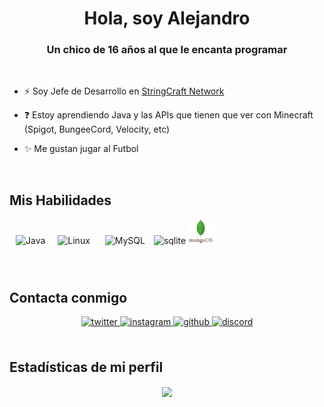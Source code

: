 <h1 align="center">Hola, soy Alejandro</h1>
<h3 align="center">Un chico de 16 años al que le encanta programar</h3>  
<br/>  

- ⚡ Soy Jefe de Desarrollo en [StringCraft Network](https://stringcraft.cf)  
  
  

- ❓ Estoy aprendiendo Java y las APIs que tienen que ver con Minecraft (Spigot, BungeeCord, Velocity, etc)  
  

- ✨ Me gustan jugar al Futbol  
  

<br/>  


## Mis Habilidades

<img style="margin: 10px" src="https://profilinator.rishav.dev/skills-assets/java-original-wordmark.svg" alt="Java" height="50" /><img style="margin: 10px" src="https://profilinator.rishav.dev/skills-assets/linux-original.svg" alt="Linux" height="50" /> <img style="margin: 10px" src="https://profilinator.rishav.dev/skills-assets/mysql-original-wordmark.svg" alt="MySQL" height="50" /> <img src="https://www.vectorlogo.zone/logos/sqlite/sqlite-icon.svg" alt="sqlite" width="40" height="40"/>  <img src="https://raw.githubusercontent.com/devicons/devicon/master/icons/mongodb/mongodb-original-wordmark.svg" alt="mongodb" width="40" height="40"/>


<br/>  


## Contacta conmigo
<div align="center">
<a href="https://twitter.com/mrdybalex" target="_blank">
<img src=https://img.shields.io/badge/twitter-%2300acee.svg?&style=for-the-badge&logo=twitter&logoColor=white alt=twitter style="margin-bottom: 5px;" />
</a>
<a href="https://instagram.com/_alejandro.bura" target="_blank">
<img src=https://img.shields.io/badge/instagram-%23000000.svg?&style=for-the-badge&logo=instagram&logoColor=white alt=instagram style="margin-bottom: 5px;" />
</a>
<a href="https://github.com/mrdybalex" target="_blank">
<img src=https://img.shields.io/badge/github-%2324292e.svg?&style=for-the-badge&logo=github&logoColor=white alt=github style="margin-bottom: 5px;" />
</a>  
  
<a href="https://github.com/mrdybalex" target="_blank">
<img src=https://img.shields.io/badge/discord-%2324292e.svg?&style=for-the-badge&logo=discord&logoColor=white alt=discord style="margin-bottom: 5px;" />
</a> 
</div>  
  

<br/>  


## Estadísticas de mi perfil
<div align="center"><img src="https://github-readme-stats.vercel.app/api?username=mrdybalex&show_icons=true&count_private=true&hide_border=true&locale=es&theme=dracula " align="center" /></div>  

<br/>  
